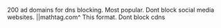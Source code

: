 200 ad domains for dns blocking. Most popular. Dont block social media websites. ||mathtag.com^ This format. Dont block cdns

